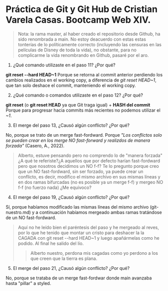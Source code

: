 # Práctica de Git y Git Hub de Cristian Varela Casas. Bootcamp Web XIV.

> Nota: la rama master, al haber creado el repositorio desde Github, ha sido renombrada a main. No estoy deacuerdo con estas
> estas tonterías de lo políticamente correcto (incluyendo las censuras en las películas de Disney de toda la vida), no obstante,
> para no complicarme la vida renombrando en Github, pasaré por el aro. 

1. ¿Qué comando utilizaste en el paso 11? ¿Por qué?

**git reset --hard HEAD~1**
Porque se retorna al commit anterior perdiendo los cambios realizados en el working copy, a diferencia de *git reset HEAD~1*,
que tan solo deshace el commit, manteniendo el working copy.

2. ¿Qué comando o comandos utilizaste en el paso 12? ¿Por qué?

**git reset** (o **git reset HEAD** ya que Git traga igual) + **HASH del commit**
Porque para progresar hacia commits más recientes no podemos utilizar el *~1*.

3. El merge del paso 13, ¿Causó algún conflicto? ¿Por qué?

No, porque se trato de un merge fast-fordward. Porque *"Los conflictos solo se pueden crear en los merge NO fast-forward y 
realizdos de manera forzada"* (Casero, A., 2022).

> Alberto, estuve pensando pero no comprendo lo de "manera forzada" ¿A qué te referiste?¿A aquellos que por defecto harían
> fast-fordward pero que nosotros decidimos un NO f-f? Te lo pregunto porque creo que un NO fast-fordward, sin ser forzado,
> ya puede crear un conflicto, es decir, modifico el mismo archivo en sus mismas líneas y en dos ramas bifurcadas
> (no es posible ya un merge f-f) y mergeo NO f-f (no fuerzo nada) ¿Me equivoco?

4. El merge del paso 19, ¿Causó algún conflicto? ¿Por qué?

Sí, porque habíamos modificado las mismas líneas del mismo archivo (git-nuestro.md) y a continuación habíamos mergeado ambas ramas
tratándose de un NO fast-fordward.

> Aquí no he leído bien el paréntesis del paso y he mergeado al reves, por lo que he tenido que montar un cristo para deshacer la
> la CAGADA con git reset --hard HEAD~1 y luego apañármelas como he podido. Al final he salido del lío.
>> Alberto nuestro, perdona mis cagadas como yo perdono a los que creen que la tierra es plana.
5. El merge del paso 21, ¿Causó algún conflicto? ¿Por qué?

No, porque se trataba de un merge fast-fordwar donde main avanzaba hasta "pillar" a styled.
